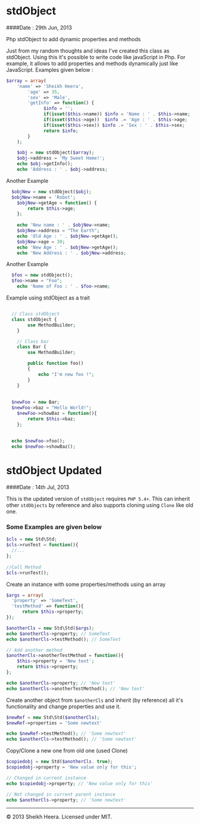 stdObject
=========
####Date : 29th Jun, 2013

Php stdObject to add dynamic properties and methods

Just from my random thoughts and ideas I've created this class as stdObject. Using this it's possible to write code like javaScript in Php. For example, it allows to add properties and methods dynamically just like JavaScript. Examples given below :

```PHP
$array = array(
    'name' => 'Sheikh Heera',
		'age' => 35,
		'sex' => 'Male',
		'getInfo' => function() {
			  $info = '';
			  if(isset($this->name)) $info = 'Name : ' . $this->name;
			  if(isset($this->age))  $info .= 'Age : ' . $this->age;
			  if(isset($this->sex)) $info .= 'Sex : ' . $this->sex;
			  return $info;
		}
	);

	$obj = new stdObject($array);
	$obj->address = 'My Sweet Home!';
	echo $obj->getInfo();
	echo 'Address : ' . $obj->address;
```

Another Example  
```PHP
  $objNew = new stdObject($obj);
  $objNew->name = 'Robot';
	$objNew->getAge = function() {
		return $this->age;
	};
  
	echo 'New name : ' . $objNew->name;
	$objNew->address = "The Earth";
	echo 'Old Age : ' . $objNew->getAge();
	$objNew->age = 30;
	echo 'New Age : ' . $objNew->getAge();
	echo 'New Address : ' . $objNew->address;
```

Another Example
```PHP
  $foo = new stdObject();
  $foo->name = "Foo";
	echo 'Name of Foo : ' . $foo->name;
```

Example using stdObject as a trait
```PHP

  // Class stdObject
  class stdObject {
		use MethodBuilder;
	}

	// Class bar
	class Bar {
		use MethodBuilder;

		public function foo()
		{
			echo "I'm new foo !";
		}
	}
  
  
  $newFoo = new Bar;
  $newFoo->baz = "Hello World!";
	$newFoo->showBaz = function(){
		return $this->baz;
	};
  
  
  echo $newFoo->foo();
  echo $newFoo->showBaz();
```
stdObject Updated
=================
####Date : 14th Jul, 2013

This is the updated version of <code>stdObject</code> requires <code>PHP 5.4+</code>. This can inherit other <code>stdObjects</code> by reference and also supports cloning using <code>Clone</code> like old one.

### Some Examples are given below
```PHP
$cls = new Std\Std;
$cls->runTest = function(){
  //...
};
  
//Call Method
$cls->runTest();
```
Create an instance with some properties/methods using an array
```PHP
$args = array(
  'property' => 'SomeText',
  'testMethod' => function(){
	  return $this->property;
});

$anotherCls = new Std\Std($args);
echo $anotherCls->property; // SomeText
echo $anotherCls->testMethod(); // SomeText

// Add another method
$anotherCls->anotherTestMethod = function(){
    $this->property = 'New text';
 	return $this->property;
};

echo $anotherCls->property; // 'New text'
echo $anotherCls->anotherTestMethod(); // 'New text'
```
Create another object from <code>$anotherCls</code> and inherit (by reference) all it's functionality and change properties and use it.
```PHP
$newRef = new Std\Std($anotherCls);
$newRef->properties = 'Some newtext'

echo $newRef->testMethod(); // 'Some newtext'
echo $anotherCls->testMethod(); // 'Some newtext'
 ```
Copy/Clone a new one from old one (used Clone)
```PHP
$copiedobj = new Std($anotherCls. true);
$copiedobj->property = 'New value only for this';

// Changed in current instance
echo $copiedobj->property; // 'New value only for this'

// Not changed in current parent instance
echo $anotherCls->property; // 'Some newtext'
```
___
© 2013 Sheikh Heera. Licensed under MIT.
